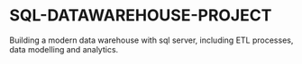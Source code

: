 # SQL-DATAWAREHOUSE-PROJECT
Building a modern data warehouse with sql server, including ETL processes, data modelling and analytics. 

